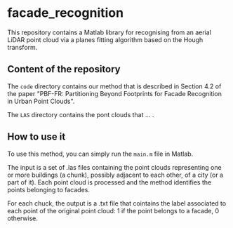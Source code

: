 # facade_recognition

This repository contains a Matlab library for recognising from an aerial LiDAR point cloud via a planes fitting algorithm based on the Hough transform.

## Content of the repository

The ```code``` directory contains our method that is described in Section 4.2 of the paper "PBF-FR: Partitioning Beyond Footprints for Facade Recognition in Urban Point Clouds".

The ```LAS``` directory contains the pont clouds that ... . 


## How to use it
To use this method, you can simply run the ```main.m``` file in Matlab. 

The input is a set of .las files containing the point clouds representing one or more buildings (a chunk), possibly adjacent to each other, of a city (or a part of it).
Each point cloud is processed and the method identifies the points belonging to facades.  

For each chuck, the output is a .txt file that cointains the label associated to each point of the original point cloud: 1 if the point belongs to a facade, 0 otherwise.

